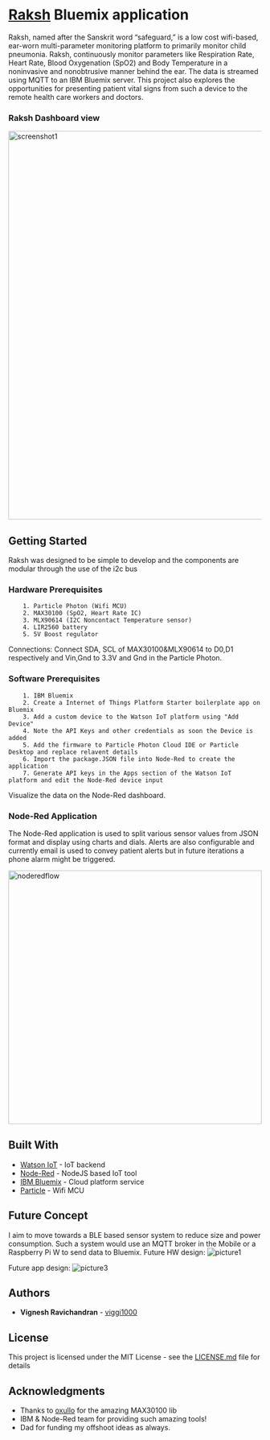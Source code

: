 # [Raksh](https://hackaday.io/project/13345-rakshthe-25-earworn-child-pneumonia-monitor) Bluemix application

Raksh, named after the Sanskrit word “safeguard,” is a low cost wifi-based, ear-worn multi-parameter monitoring platform to primarily monitor child pneumonia.
Raksh, continuously monitor parameters like Respiration Rate, Heart Rate, Blood Oxygenation (SpO2) and Body Temperature in a noninvasive and nonobtrusive manner behind the ear. 
The data is streamed using MQTT to an IBM Bluemix server. This project also explores the opportunities for presenting patient vital signs from such a device to the remote health care workers and doctors. 

### Raksh Dashboard view
<img width="772" alt="screenshot1" src="https://cloud.githubusercontent.com/assets/1295467/25814388/f857bb24-343a-11e7-8361-c951c5acf781.png">


## Getting Started
Raksh was designed to be simple to develop and the components are modular through the use of the i2c bus
### Hardware Prerequisites

```
	1. Particle Photon (Wifi MCU)
	2. MAX30100 (SpO2, Heart Rate IC)
	3. MLX90614 (I2C Noncontact Temperature sensor)
	4. LIR2560 battery
	5. 5V Boost regulator
```
Connections: 
Connect SDA, SCL of MAX30100&MLX90614 to D0,D1 respectively and Vin,Gnd to 3.3V and Gnd in the Particle Photon.


### Software Prerequisites

```
	1. IBM Bluemix
	2. Create a Internet of Things Platform Starter boilerplate app on Bluemix
	3. Add a custom device to the Watson IoT platform using "Add Device"
	4. Note the API Keys and other credentials as soon the Device is added
	5. Add the firmware to Particle Photon Cloud IDE or Particle Desktop and replace relavent details 
	6. Import the package.JSON file into Node-Red to create the application
	7. Generate API keys in the Apps section of the Watson IoT platform and edit the Node-Red device input
```
Visualize the data on the Node-Red dashboard.

### Node-Red Application
The Node-Red application is used to split various sensor values from JSON format and display using charts and dials. Alerts are also configurable and currently email is used to convey patient alerts but in future iterations a phone alarm might be triggered.

<img width="504" alt="noderedflow" src="https://cloud.githubusercontent.com/assets/1295467/25814454/2d770314-343b-11e7-9e5b-fb60995f7756.PNG">


## Built With

* [Watson IoT](https://www.ibm.com/internet-of-things/platform/watson-iot-platform/) - IoT backend
* [Node-Red](https://nodered.org/) - NodeJS based IoT tool
* [IBM Bluemix](https://www.ibm.com/cloud-computing/bluemix/) - Cloud platform service
* [Particle](https://www.particle.io/) - Wifi MCU

## Future Concept 
I aim to move towards a BLE based sensor system to reduce size and power consumption. Such a system would use an MQTT broker in the Mobile or a Raspberry Pi W to send data to Bluemix.
Future HW design: 
![picture1](https://cloud.githubusercontent.com/assets/1295467/25814759/35a311b2-343c-11e7-819f-f1012277123c.png)

Future app design:
![picture3](https://cloud.githubusercontent.com/assets/1295467/25814872/87266db8-343c-11e7-849b-642ce651c501.png)


## Authors

* **Vignesh Ravichandran** - [viggi1000](https://github.com/viggi1000)

## License

This project is licensed under the MIT License - see the [LICENSE.md](LICENSE.md) file for details

## Acknowledgments

* Thanks to [oxullo](https://github.com/oxullo/Arduino-MAX30100) for the amazing MAX30100 lib
* IBM & Node-Red team for providing such amazing tools!
* Dad for funding my offshoot ideas as always.


